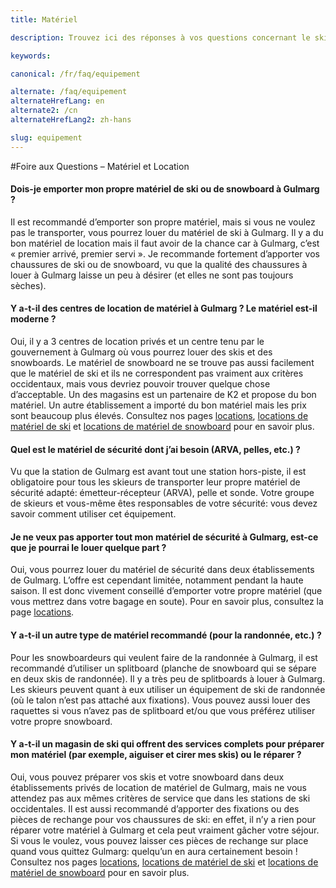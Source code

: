 ```yaml
---
title: Matériel

description: Trouvez ici des réponses à vos questions concernant le ski à Gulmarg dans l'Himalaya: location de matériel de ski et snow, de matériel de sécurité, magasins...

keywords:

canonical: /fr/faq/equipement

alternate: /faq/equipement
alternateHrefLang: en
alternate2: /cn
alternateHrefLang2: zh-hans

slug: equipement
---
```


#Foire aux Questions – Matériel et Location

<div class="accordion fancy clean">
    <article class="ac-item">
        <h4 class="ac-title" id="one">Dois-je emporter mon propre matériel de ski ou de snowboard à Gulmarg ?</h4>
        <div class="ac-content">
            <p>
                Il est recommandé d’emporter son propre matériel, mais si vous ne voulez pas le transporter, vous pourrez louer du matériel de ski à Gulmarg. Il y a du bon matériel de location mais il faut avoir de la chance car à Gulmarg, c’est « premier arrivé, premier servi ». Je recommande fortement d’apporter vos chaussures de ski ou de snowboard, vu que la qualité des chaussures à louer à Gulmarg laisse un peu à désirer (et elles ne sont pas toujours sèches).
            </p>
        </div>
    </article>
    <article class="ac-item">
        <h4 class="ac-title" id="two">Y a-t-il des centres de location de matériel à Gulmarg ? Le matériel est-il moderne ?</h4>
        <div class="ac-content">
            <p>
                Oui, il y a 3 centres de location privés et un centre tenu par le gouvernement à Gulmarg où vous pourrez louer des skis et des snowboards. Le matériel de snowboard ne se trouve pas aussi facilement que le matériel de ski et ils ne correspondent pas vraiment aux critères occidentaux, mais vous devriez pouvoir trouver quelque chose d’acceptable. Un des magasins est un partenaire de K2 et propose du bon matériel. Un autre établissement a importé du bon matériel mais les prix sont beaucoup plus élevés. Consultez nos pages <a href="/fr/offres-et-forfaits/location-equipement/emplacement-de-location" title="Aller à: Locations">locations</a>, <a href="/fr/offres-et-forfaits/location-equipement/location-de-ski" title="Aller à: Locations de Matériel de Ski">locations de matériel de ski</a> et <a href="/fr/offres-et-forfaits/location-equipement/location-snowboard" title="Aller à: Locations de Matériel de Snowboard">locations de matériel de snowboard</a> pour en savoir plus.
            </p>
        </div>
    </article>
    <article class="ac-item">
        <h4 class="ac-title" id="three">Quel est le matériel de sécurité dont j’ai besoin (ARVA, pelles, etc.) ?</h4>
        <div class="ac-content">
            <p>
                Vu que la station de Gulmarg est avant tout une station hors-piste, il est obligatoire pour tous les skieurs de transporter leur propre matériel de sécurité adapté: émetteur-récepteur (ARVA), pelle et sonde. Votre groupe de skieurs et vous-même êtes responsables de votre sécurité: vous devez savoir comment utiliser cet équipement.
            </p>
        </div>
    </article>
    <article class="ac-item">
        <h4 class="ac-title" id="four">Je ne veux pas apporter tout mon matériel de sécurité à Gulmarg, est-ce que je pourrai le louer quelque part ?</h4>
        <div class="ac-content">
            <p>
                Oui, vous pourrez louer du matériel de sécurité dans deux établissements de Gulmarg. L’offre est cependant limitée, notamment pendant la haute saison. Il est donc vivement conseillé d’emporter votre propre matériel (que vous mettrez dans votre bagage en soute). Pour en savoir plus, consultez la page <a href="/fr/offres-et-forfaits/location-equipement" title="Aller à: Locations">locations</a>.
            </p>
        </div>
    </article>
    <article class="ac-item">
        <h4 class="ac-title" id="five">Y a-t-il un autre type de matériel recommandé (pour la randonnée, etc.) ?</h4>
        <div class="ac-content">
            <p>
                Pour les snowboardeurs qui veulent faire de la randonnée à Gulmarg, il est recommandé d’utiliser un splitboard (planche de snowboard qui se sépare en deux skis de randonnée). Il y a très peu de splitboards à louer à Gulmarg. Les skieurs peuvent quant à eux utiliser un équipement de ski de randonnée (où le talon n’est pas attaché aux fixations). Vous pouvez aussi louer des raquettes si vous n’avez pas de splitboard et/ou que vous préférez utiliser votre propre snowboard.
            </p>
        </div>
    </article>
    <article class="ac-item">
        <h4 class="ac-title" id="six">Y a-t-il un magasin de ski qui offrent des services complets pour préparer mon matériel (par exemple, aiguiser et cirer mes skis) ou le réparer ?</h4>
        <div class="ac-content">
            <p>
                Oui, vous pouvez préparer vos skis et votre snowboard dans deux établissements privés de location de matériel de Gulmarg, mais ne vous attendez pas aux mêmes critères de service que dans les stations de ski occidentales. Il est aussi recommandé d’apporter des fixations ou des pièces de rechange pour vos chaussures de ski: en effet, il n’y a rien pour réparer votre matériel à Gulmarg et cela peut vraiment gâcher votre séjour. Si vous le voulez, vous pouvez laisser ces pièces de rechange sur place quand vous quittez Gulmarg: quelqu’un en aura certainement besoin ! Consultez nos pages <a href="/fr/offres-et-forfaits/location-equipement/emplacement-de-location" title="Aller à:  Locations">locations</a>, <a href="/fr/offres-et-forfaits/location-equipement/location-de-ski" title="Aller à: Locations de Matériel de Ski">locations de matériel de ski</a> et <a href="/fr/offres-et-forfaits/location-equipement/location-snowboard" title="Aller à: Locations de Matériel de Snowboard">locations de matériel de snowboard</a> pour en savoir plus.
            </p>
        </div>
    </article>
</div>

